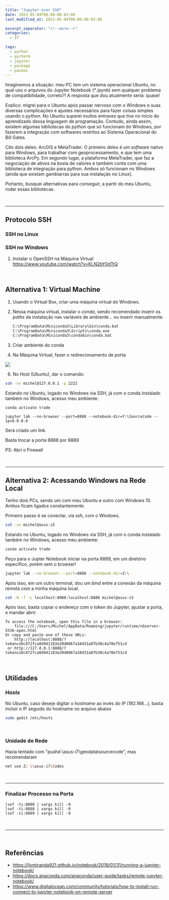 ```yaml
---
title: "Jupyter over SSH"
date: 2023-05-04T00:00:00-03:00
last_modified_at: 2023-05-04T00:00:00-03:00

excerpt_separator: "<!--more-->"
categories:
  - IT

tags:
  - python
  - pycharm
  - jupyter
  - package
  - pandas
---
```


Imaginemos a situação: meu PC tem um sistema operacional Ubuntu, no qual uso o arquivos do Jupyter Notebook (\*_.ipynb_) sem qualquer problema de compatibilidade, correto?! A resposta que dou atualmente seria: quase!

Explico: migrei para o Ubuntu após passar nervoso com o Windows e suas diversas complicações e ajustes necessários para fazer coisas simples usando o _python_. No Ubuntu superei muitos entraves que tive no início do aprendizado dessa linguagem de programação. Contudo, ainda assim, existem algumas bibliotecas do _python_ que só funcionam do Windows, por fazerem a integração com softwares restritos ao Sistema Operacional do Bill Gates.

Cito dois deles: ArcGIS e MetaTrader. O primeiro deles é um _software_ nativo para Windows, para trabalhar com geoprocessamento, e que tem uma biblioteca ArcPy. Em segundo lugar, a plataforma MetaTrader, que faz a negociação de ativos na bosla de valores e também conta com uma biblioteca de integração para python. Ambos só funcionam no Windows (ainda que existam gambiarras para sua instalação no Linux).

Portanto, busquei alternativas para conseguir, a partir do meu Ubuntu, rodar essas bibliotecas.

<br>

---

## Protocolo SSH

### SSH no Linux

### SSH no Windows

1. Instalar o OpenSSH na Máquina Virtual
   https://www.youtube.com/watch?v=KLN2bY0dTtQ

<br>

## Alternativa 1: Virtual Machine

1. Usando o Virtual Box, criar uma máquina virtual do Windows.

2. Nessa máquina virtual, instalar o _conda_, sendo recomendado inserir os _paths_ da instalação nas variáveis de ambiente... ou inserir manualmente.

   ```cmd
   C:\ProgramData\Miniconda3\Library\bin\conda.bat
   C:\ProgramData\Miniconda3\Scripts\conda.exe
   C:\ProgramData\Miniconda3\condabin\conda.bat
   ```

3. Criar ambiente do conda

4. Na Máquina Virtual, fazer o redirecionamento de porta

![](https://i.imgur.com/4XibiF2.png)

6. No Host (Ubuntu), dar o comando:

```bash
ssh -vv michel@127.0.0.1 -p 2222
```

Estando no Ubuntu, logado no Windows via SSH, já com o conda instalado também no Windows, acesso meu ambiente:

```
conda activate trade
```

```
jupyter lab --no-browser --port=8888 --notebook-dir=Y:\SourceCode --ip=0.0.0.0
```

Será criado um link.

Basta trocar a porta 8888 por 8889

PS: Abri o Firewall

<br>

---

## Alternativa 2: Acessando Windows na Rede Local

Tenho dois PCs, sendo um com meu Ubuntu e outro com Windows 10. Ambos ficam ligados constantemente.

Primeiro passo é se conectar, via ssh, com o Windows.

```bash
ssh -vv michel@asus-i5
```

Estando no Ubuntu, logado no Windows via SSH, já com o conda instalado também no Windows, acesso meu ambiente:

```bash
conda activate trade
```

Peço para o Jupter Notebook iniciar na porta 8889, em um diretório específico, porém sem o browser!

```bash
jupyter lab --no-browser --port=8888 --notebook-dir=Z:\
```

Após isso, em um outro terminal, dou um _bind_ entre a conexão da máquina remota com a minha máquina local.

```bash
ssh -N -f -L localhost:8080:localhost:8888 michel@asus-i5
```

Após isso, basta copiar o endereço com o token do Jupyter, ajustar a porta, e mandar abrir.

```
To access the notebook, open this file in a browser:
    file:///C:/Users/Michel/AppData/Roaming/jupyter/runtime/nbserver-5536-open.html
Or copy and paste one of these URLs:
    http://localhost:8888/?token=10c872fca0d941183e20d8067a10d31a07b30c4a70e751cd
 or http://127.0.0.1:8888/?token=10c872fca0d941183e20d8067a10d31a07b30c4a70e751cd
```

<br>

## Utilidades

### _Hosts_

No Ubuntu, caso deseje digitar o _hostname_ ao invés do IP (192.168...), basta incluir o IP seguido do hostname no arquivo abaixo

```bash
sudo gedit /etc/hosts
```




<br>

### Unidade de Rede

Havia tentado com "pushd \\asus-i7\geodata\sourcecode", mas recomendaram

```bash
net use Z: \\asus-i7\Codes
```

<br>

---

### Finalizar Processo na Porta

```
lsof -ti:8080 | xargs kill -9
lsof -ti:8888 | xargs kill -9
lsof -ti:8889 | xargs kill -9
```

<br>

---

<br>

## Referências

- https://ljvmiranda921.github.io/notebook/2018/01/31/running-a-jupyter-notebook/
- https://docs.anaconda.com/anaconda/user-guide/tasks/remote-jupyter-notebook/
- https://www.digitalocean.com/community/tutorials/how-to-install-run-connect-to-jupyter-notebook-on-remote-server

